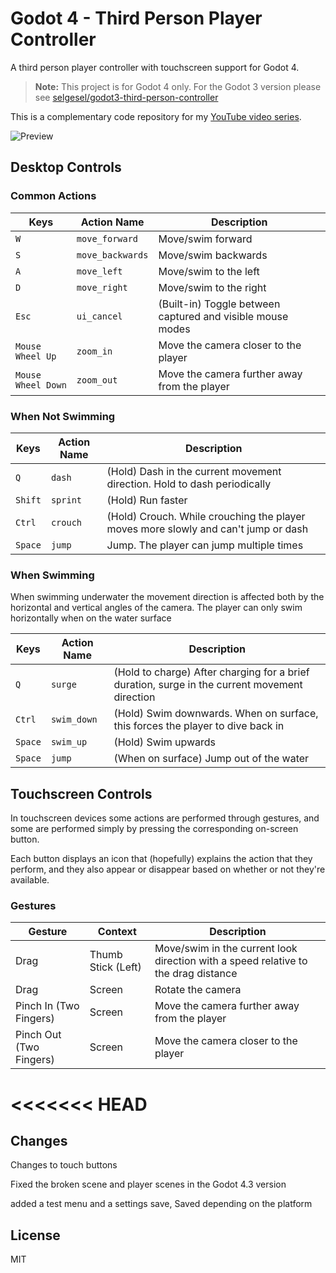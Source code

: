 # Godot 4 - Third Person Player Controller
A third person player controller with touchscreen support for Godot 4.

> **Note:** This project is for Godot 4 only. For the Godot 3 version please see [selgesel/godot3-third-person-controller](https://github.com/selgesel/godot3-third-person-controller)

This is a complementary code repository for my [YouTube video series](https://www.youtube.com/playlist?list=PLlT0CCZ8Yw0mcxG_D_sSA-Imnc5tiR4tx).

![Preview](./preview.gif?v=1)

## Desktop Controls
### Common Actions
| Keys | Action Name | Description |
|------|-------------|-------------|
| `W` | `move_forward` | Move/swim forward |
| `S` | `move_backwards` | Move/swim backwards |
| `A` | `move_left` | Move/swim to the left |
| `D` | `move_right` | Move/swim to the right |
| `Esc` | `ui_cancel` | (Built-in) Toggle between captured and visible mouse modes |
| `Mouse Wheel Up` | `zoom_in` | Move the camera closer to the player |
| `Mouse Wheel Down` | `zoom_out` | Move the camera further away from the player |

### When Not Swimming
| Keys | Action Name | Description |
|------|-------------|-------------|
| `Q` | `dash` | (Hold) Dash in the current movement direction. Hold to dash periodically |
| `Shift` | `sprint` | (Hold) Run faster |
| `Ctrl` | `crouch` | (Hold) Crouch. While crouching the player moves more slowly and can't jump or dash |
| `Space` | `jump` | Jump. The player can jump multiple times |

### When Swimming
When swimming underwater the movement direction is affected both by the horizontal and vertical angles of the camera. The player can only swim horizontally when on the water surface

| Keys | Action Name | Description |
|------|-------------|-------------|
| `Q` | `surge` | (Hold to charge) After charging for a brief duration, surge in the current movement direction |
| `Ctrl` | `swim_down` | (Hold) Swim downwards. When on surface, this forces the player to dive back in |
| `Space` | `swim_up` | (Hold) Swim upwards |
| `Space` | `jump` | (When on surface) Jump out of the water |

## Touchscreen Controls
In touchscreen devices some actions are performed through gestures, and some are performed simply by pressing the corresponding on-screen button.

Each button displays an icon that (hopefully) explains the action that they perform, and they also appear or disappear based on whether or not they're available.

### Gestures
| Gesture | Context | Description |
|---------|---------|-------------|
| Drag | Thumb Stick (Left) | Move/swim in the current look direction with a speed relative to the drag distance |
| Drag | Screen | Rotate the camera |
| Pinch In (Two Fingers) | Screen | Move the camera further away from the player |
| Pinch Out (Two Fingers) | Screen | Move the camera closer to the player |

<<<<<<< HEAD
=======
## Changes

Changes to touch buttons

Fixed the broken scene and player scenes in the Godot 4.3 version

added a test menu and a settings save,
Saved depending on the platform

>>
## License
MIT
